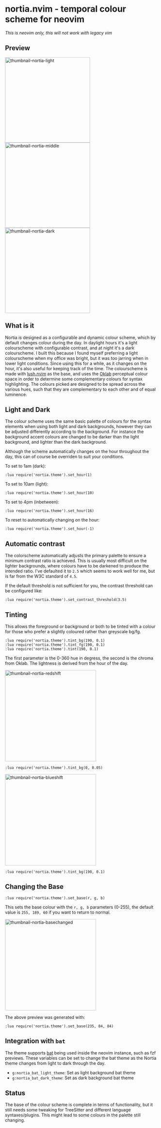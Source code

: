 # nortia.nvim - temporal colour scheme for neovim

_This is neovim only, this will not work with legacy vim_

## Preview

<img width="280" alt="thumbnail-nortia-light" src="https://user-images.githubusercontent.com/311857/103355173-8963a400-4aa5-11eb-9b16-56bad2959efb.png"><img width="280" alt="thumbnail-nortia-middle" src="https://user-images.githubusercontent.com/311857/103355232-a8facc80-4aa5-11eb-9781-b267f5889193.png"><img width="280" alt="thumbnail-nortia-dark" src="https://user-images.githubusercontent.com/311857/103355238-adbf8080-4aa5-11eb-8a84-6b130acae5af.png">

## What is it

Nortia is designed as a configurable and dynamic colour scheme, which by
default changes colour during the day. In daylight hours it's a light
colourscheme with configurable contrast, and at night it's a dark colourscheme.
I built this because I found myself preferring a light colourscheme when my
office was bright, but it was too jarring when in lower light conditions. Since
using this for a while, as it changes on the hour, it's also useful for keeping
track of the time. The colourscheme is made with
[lush.nvim](https://github.com/rktjmp/lush.nvim) as the base, and uses the
[Oklab](https://bottosson.github.io/posts/oklab/#the-oklab-color-space)
perceptual colour space in order to determine some complementary colours for
syntax highlighting. The colours picked are designed to be spread across the
various hues, such that they are complementary to each other and of equal
luminence.

## Light and Dark

The colour scheme uses the same basic palette of colours for the syntax
elements when using both light and dark backgrounds, however they can be
adjusted differently according to the background. For instance the background
accent colours are changed to be darker than the light background, and lighter
than the dark background.

Although the scheme automatically changes on the hour throughout the day, this
can of course be overriden to suit your conditions.

To set to 1am (dark):
```
:lua require('nortia.theme').set_hour(1)
```

To set to 10am (light):
```
:lua require('nortia.theme').set_hour(10)
```

To set to 4pm (inbetween):
```
:lua require('nortia.theme').set_hour(16)
```

To reset to automatically changing on the hour:
```
:lua require('nortia.theme').set_hour(-1)
```

## Automatic contrast 

The colorscheme automatically adjusts the primary palette to ensure a minimum
contrast ratio is achieved. This is usually most difficult on the lighter
backgrounds, where colours have to be darkened to produce the intended ratio.
I've defaulted it to `2.5` which seems to work well for me, but is far from
the W3C standard of `4.5`.

If the default threshold is not sufficient for you, the contrast threshold can be configured like:

```
:lua require('nortia.theme').set_contrast_threshold(3.5)
```

## Tinting

This allows the foreground or background or both to be tinted with a colour for
those who prefer a slightly coloured rather than greyscale bg/fg.

```
:lua require('nortia.theme').tint_bg(190, 0.1)
:lua require('nortia.theme').tint_fg(190, 0.1)
:lua require('nortia.theme').tint(190, 0.1)
```

The first parameter is the 0-360 hue in degress, the second is the chroma from
Oklab. The lightness is derived from the hour of the day.

<img width="300" alt="thumbnail-nortia-redshift" src="https://user-images.githubusercontent.com/311857/103355250-b617bb80-4aa5-11eb-92f1-d0cabb51c16d.png">

```:lua require('nortia.theme').tint_bg(0, 0.05)```

<img width="300" alt="thumbnail-nortia-blueshift" src="https://user-images.githubusercontent.com/311857/103355253-b9ab4280-4aa5-11eb-8742-045181db19e2.png">

```:lua require('nortia.theme').tint_bg(190, 0.1)```

## Changing the Base

```
:lua require('nortia.theme').set_base(r, g, b)
```

This sets the base colour with the `r, g, b` parameters (0-255), the default
value is `255, 189, 60` if you want to return to normal.

<img width="300" alt="thumbnail-nortia-basechanged" src="https://user-images.githubusercontent.com/311857/103355265-bf088d00-4aa5-11eb-9dfe-686762cbf01a.png">

The above preview was generated with:
```
:lua require('nortia.theme').set_base(235, 84, 84)
```

## Integration with `bat`

The theme supports [bat](https://github.com/sharkdp/bat) being used inside the
neovim instance, such as fzf previews. These variables can be set to change the
bat theme as the Nortia theme changes from light to dark through the day.

- `g:nortia_bat_light_theme`: Set as light background bat theme
- `g:nortia_bat_dark_theme`: Set as dark background bat theme

## Status

The base of the colour scheme is complete in terms of functionality, but it
still needs some tweaking for TreeSitter and different language
syntaxes/plugins. This might lead to some colours in the palette still changing.


